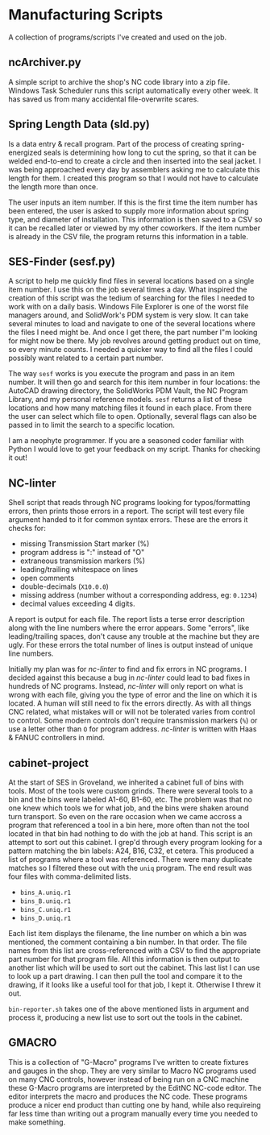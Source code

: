 # Manufacturing Scripts
A collection of programs/scripts I've created and used on the job.

## ncArchiver.py

A simple script to archive the shop's NC code library into a zip file. Windows Task Scheduler runs this script automatically every other week. It has saved us from many accidental file-overwrite scares.

## Spring Length Data (sld.py)

Is a data entry & recall program. Part of the process of creating spring-energized seals is determining how long to cut the spring, so that it can be welded end-to-end to create a circle and then inserted into the seal jacket. I was being approached every day by assemblers asking me to calculate this length for them. I created this program so that I would not have to calculate the length more than once.

The user inputs an item number. If this is the first time the item number has been entered, the user is asked to supply more information about spring type, and diameter of installation. This information is then saved to a CSV so it can be recalled later or viewed by my other coworkers. If the item number is already in the CSV file, the program returns this information in a table.

## SES-Finder (sesf.py)

A script to help me quickly find files in several locations based on a single item number. I use this on the job several times a day. What inspired the creation of this script was the tedium of searching for the files I needed to work with on a daily basis. Windows File Explorer is one of the worst file managers around, and SolidWork's PDM system is very slow. It can take several minutes to load and navigate to one of the several locations where the files I need might be. And once I get there, the part number I"m looking for might now be there. My job revolves around getting product out on time, so every minute counts. I needed a quicker way to find all the files I could possibly want related to a certain part number.

The way `sesf` works is you execute the program and pass in an item number. It will then go and search for this item number in four locations: the AutoCAD drawing directory, the SolidWorks PDM Vault, the NC Program Library, and my personal reference models. `sesf` returns a list of these locations and how many matching files it found in each place. From there the user can select which file to open. Optionally, several flags can also be passed in to limit the search to a specific location.

I am a neophyte programmer. If you are a seasoned coder familiar with Python I would love to get your feedback on my script. Thanks for checking it out!

## NC-linter

Shell script that reads through NC programs looking for typos/formatting errors, then prints those errors in a report. The script will test every file argument handed to it for common syntax errors. These are the errors it checks for:

- missing Transmission Start marker (%)
- program address is ":" instead of "O"
- extraneous transmission markers (%)
- leading/trailing whitespace on lines
- open comments
- double-decimals (`X10.0.0`)
- missing address (number without a corresponding address, eg: `0.1234`)
- decimal values exceeding 4 digits.

A report is output for each file. The report lists a terse error description along with the line numbers where the error appears. Some "errors", like leading/trailing spaces, don't cause any trouble at the machine but they are ugly. For these errors the total number of lines is output instead of unique line numbers.

Initially my plan was for *nc-linter* to find and fix errors in NC programs. I decided against this because a bug in *nc-linter* could lead to bad fixes in hundreds of NC programs. Instead, *nc-linter* will only report on what is wrong with each file, giving you the type of error and the line on which it is located. A human will still need to fix the errors directly. As with all things CNC related, what mistakes will or will not be tolerated varies from control to control. Some modern controls don't require transmission markers (`%`) or use a letter other than `O` for program address. *nc-linter* is written with Haas & FANUC controllers in mind.

## cabinet-project

At the start of SES in Groveland, we inherited a cabinet full of bins with tools. Most of the tools were custom grinds. There were several tools to a bin and the bins were labeled A1-60, B1-60, etc. The problem was that no one knew which tools we for what job, and the bins were shaken around turn transport. So even on the rare occasion when we came accross a program that referenced a tool in a bin here, more often than not the tool located in that bin had nothing to do with the job at hand. This script is an attempt to sort out this cabinet. I grep'd through every program looking for a pattern matching the bin labels: A24, B16, C32, et cetera. This produced a list of programs where a tool was referenced. There were many duplicate matches so I filtered these out with the `uniq` program. The end result was four files with comma-delimited lists.

- `bins_A.uniq.r1`
- `bins_B.uniq.r1`
- `bins_C.uniq.r1`
- `bins_D.uniq.r1`

Each list item displays the filename, the line number on which a bin was mentioned, the comment containing a bin number. In that order. The file names from this list are cross-referenced with a CSV to find the appropriate part number for that program file. All this information is then output to another list which will be used to sort out the cabinet. This last list I can use to look up a part drawing. I can then pull the tool and compare it to the drawing, if it looks like a useful tool for that job, I kept it. Otherwise I threw it out.

`bin-reporter.sh` takes one of the above mentioned lists in argument and process it, producing a new list use to sort out the tools in the cabinet.

## GMACRO

This is a collection of "G-Macro" programs I've written to create fixtures and gauges in the shop. They are very similar to Macro NC programs used on many CNC controls, however instead of being run on a CNC machine these G-Macro programs are interpreted by the EditNC NC-code editor. The editor interprets the macro and produces the NC code. These programs produce a nicer end product than cutting one by hand, while also requireing far less time than writing out a program manually every time you needed to make something. 
